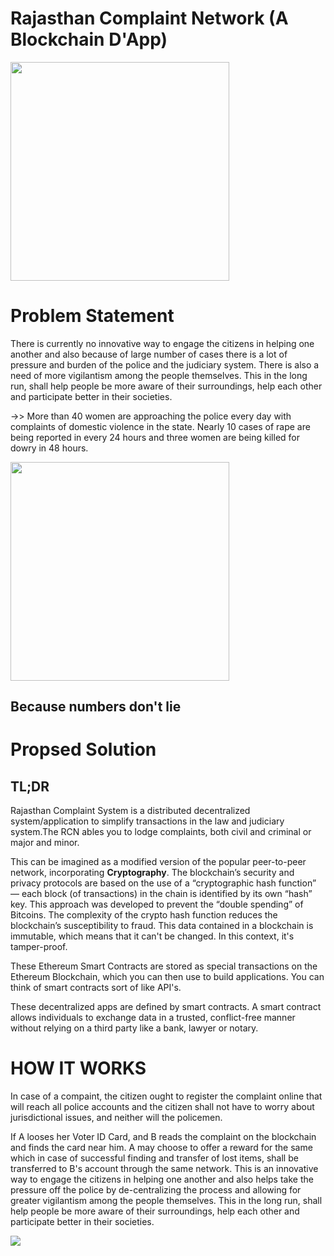 # Rajasthan Complaint Network (A Blockchain D'App)

<img src = "https://i.imgur.com/cDWhJ7k.gif" width = 350px>

# Problem Statement

There is currently no innovative way to engage the citizens in helping one another and also because of large number of cases there is a lot of pressure and burden of the police and the judiciary system. There is also a need of more vigilantism among the people themselves. This in the long run, shall help people be more aware of their surroundings, help each other and participate better in their societies.


->> More than 40 women are approaching the police every day with complaints of domestic violence in the state. Nearly 10 cases of rape are being reported in every 24 hours and three women are being killed for dowry in 48 hours.

<img src = "https://i.imgur.com/k5pVjeT.png" width = 350px>

## Because numbers don't lie





# Propsed Solution

## TL;DR

Rajasthan Complaint System is a distributed decentralized system/application to simplify transactions in the law and judiciary system.The RCN ables you to lodge complaints, both civil and criminal or major and minor.



This can be imagined as a modified version of the popular peer-to-peer network, incorporating <b>Cryptography</b>.
The blockchain’s security and privacy protocols are based on the use of a “cryptographic hash function” — each block (of transactions) in the chain is identified by its own “hash” key. This approach was developed to prevent the “double spending” of
Bitcoins. The complexity of the crypto hash function reduces the blockchain’s susceptibility to fraud.
This data contained in a blockchain is immutable, which means that it can't be changed. In this context, it's tamper-proof.

These Ethereum Smart Contracts are stored as special transactions on the Ethereum Blockchain, which you can then use to build applications. You can think of smart contracts sort of like API's.

These decentralized apps are defined by smart contracts. A smart contract allows individuals to exchange data in a trusted, conflict-free manner without relying on a third party like a bank, lawyer or notary.



# HOW IT WORKS


In case of a compaint, the citizen ought to register the complaint online that will reach all police accounts and the citizen shall not have to worry about jurisdictional issues, and neither will the policemen. 

If A looses her Voter ID Card, and B reads the complaint on the blockchain and finds the card near him. A may choose to offer a reward for the same which in case of successful finding and transfer of lost items, shall be transferred to B's account through the same network. 
This is an innovative way to engage the citizens in helping one another and also helps take the pressure off the police by de-centralizing the process and allowing for greater vigilantism among the people themselves. 
This in the long run, shall help people be more aware of their surroundings, help each other and participate better in their societies.






<img src = "https://i.imgur.com/6Ay6wDO.jpg" >
